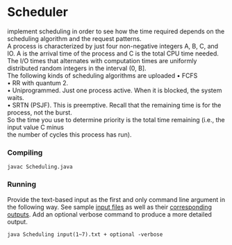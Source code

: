 # Scheduler
implement scheduling in order to see how the time required depends on the scheduling algorithm and the request patterns.    
A process is characterized by just four non-negative integers A, B, C, and IO. A is the arrival time of the process and C is the total CPU time needed. The I/O times that alternates with computation times are uniformly distributed random integers in the interval (0, B].    
The following kinds of scheduling algorithms are uploaded
• FCFS  
• RR with quantum 2.  
• Uniprogrammed. Just one process active. When it is blocked, the system waits.  
• SRTN (PSJF). This is preemptive. Recall that the remaining time is for the process, not the burst.  
So the time you use to determine priority is the total time remaining (i.e., the input value C minus  
the number of cycles this process has run).  

### Compiling
```
javac Scheduling.java
```

### Running
Provide the text-based input as the first and only command line argument in the following way. See sample [input files](/input) as well as their [corresponding outputs](/output). Add an optional verbose command to produce a more detailed output.
```
java Scheduling input(1~7).txt + optional -verbose
